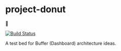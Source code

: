 # project-donut
🍩

[![Build Status](https://travis-ci.com/bufferapp/project-donut.svg?token=DihKVnja7EjA9uxoqNCQ&branch=master)](https://travis-ci.com/bufferapp/project-donut)

A test bed for Buffer (Dashboard) architecture ideas.

